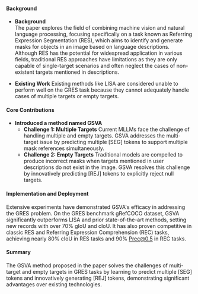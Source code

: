 #### Background
- **Background**     
The paper explores the field of combining machine vision and natural language processing, focusing specifically on a task known as Referring Expression Segmentation (RES), which aims to identify and generate masks for objects in an image based on language descriptions. Although RES has the potential for widespread application in various fields, traditional RES approaches have limitations as they are only capable of single-target scenarios and often neglect the cases of non-existent targets mentioned in descriptions.

- **Existing Work**
Existing methods like LISA are considered unable to perform well on the GRES task because they cannot adequately handle cases of multiple targets or empty targets.

#### Core Contributions
- **Introduced a method named GSVA**
  - **Challenge 1: Multiple Targets**
    Current MLLMs face the challenge of handling multiple and empty targets. GSVA addresses the multi-target issue by predicting multiple [SEG] tokens to support multiple mask references simultaneously.
  - **Challenge 2: Empty Targets**
    Traditional models are compelled to produce incorrect masks when targets mentioned in user descriptions do not exist in the image. GSVA resolves this challenge by innovatively predicting [REJ] tokens to explicitly reject null targets.

#### Implementation and Deployment
Extensive experiments have demonstrated GSVA's efficacy in addressing the GRES problem. On the GRES benchmark gRefCOCO dataset, GSVA significantly outperforms LISA and prior state-of-the-art methods, setting new records with over 70% gIoU and cIoU. It has also proven competitive in classic RES and Referring Expression Comprehension (REC) tasks, achieving nearly 80% cIoU in RES tasks and 90% Prec@0.5 in REC tasks.

#### Summary
The GSVA method proposed in the paper solves the challenges of multi-target and empty targets in GRES tasks by learning to predict multiple [SEG] tokens and innovatively generating [REJ] tokens, demonstrating significant advantages over existing technologies.